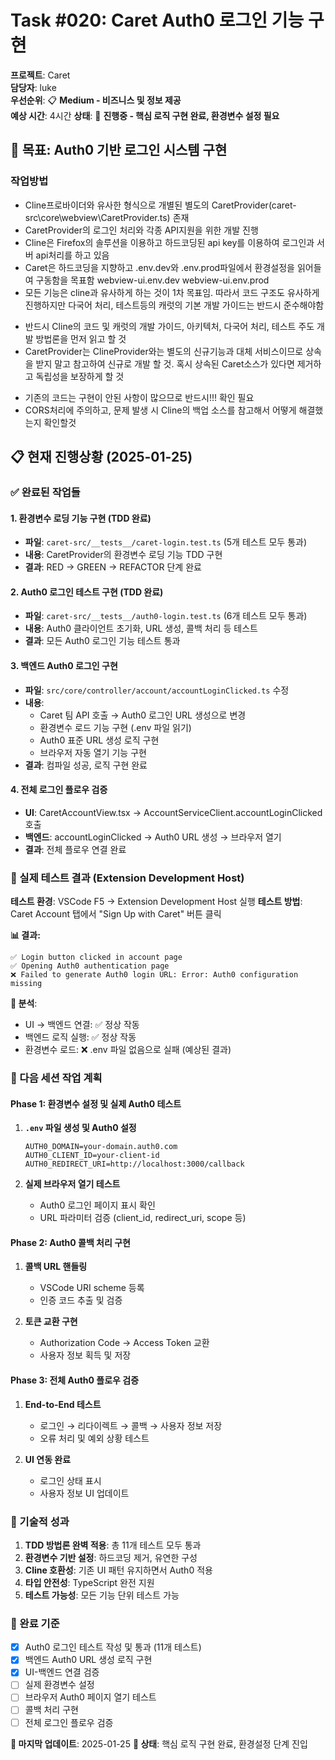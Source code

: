 # Task #020: Caret Auth0 로그인 기능 구현

**프로젝트**: Caret  
**담당자**: luke  
**우선순위**: 📋 **Medium - 비즈니스 및 정보 제공**  
**예상 시간**: 4시간
**상태**: 🔄 **진행중 - 핵심 로직 구현 완료, 환경변수 설정 필요**

## 🎯 **목표: Auth0 기반 로그인 시스템 구현**

### **작업방법**
- Cline프로바이더와 유사한 형식으로 개별된 별도의 CaretProvider(caret-src\core\webview\CaretProvider.ts) 존재
- CaretProvider의 로그인 처리와 각종 API지원을 위한 개발 진행
- Cline은 Firefox의 솔루션을 이용하고 하드코딩된 api key를 이용하여 로그인과 서버 api처리를 하고 있음
- Caret은 하드코딩을 지향하고 .env.dev와 .env.prod파일에서 환경설정을 읽어들여 구동함을 목표함
webview-ui\.env.dev
webview-ui\.env.prod
- 모든 기능은 cline과 유사하게 하는 것이 1차 목표임. 따라서 코드 구조도 유사하게 진행하지만 다국어 처리, 테스트등의 캐럿의 기본 개발 가이드는 반드시 준수해야함
 * 반드시 Cline의 코드 및 캐럿의 개발 가이드, 아키텍처, 다국어 처리, 테스트 주도 개발 방법론을 먼저 읽고 할 것
 * CaretProvider는 ClineProvider와는 별도의 신규기능과 대체 서비스이므로 상속을 받지 말고 참고하여 신규로 개발 할 것. 혹시 상속된 Caret소스가 있다면 제거하고 독립성을 보장하게 할 것 
- 기존의 코드는 구현이 안된 사항이 많으므로 반드시!!! 확인 필요
- CORS처리에 주의하고, 문제 발생 시 Cline의 백업 소스를 참고해서 어떻게 해결했는지 확인할것

## 📋 **현재 진행상황 (2025-01-25)**

### **✅ 완료된 작업들**

#### **1. 환경변수 로딩 기능 구현 (TDD 완료)**
- **파일**: `caret-src/__tests__/caret-login.test.ts` (5개 테스트 모두 통과)
- **내용**: CaretProvider의 환경변수 로딩 기능 TDD 구현
- **결과**: RED → GREEN → REFACTOR 단계 완료

#### **2. Auth0 로그인 테스트 구현 (TDD 완료)**
- **파일**: `caret-src/__tests__/auth0-login.test.ts` (6개 테스트 모두 통과)
- **내용**: Auth0 클라이언트 초기화, URL 생성, 콜백 처리 등 테스트
- **결과**: 모든 Auth0 로그인 기능 테스트 통과

#### **3. 백엔드 Auth0 로그인 구현**
- **파일**: `src/core/controller/account/accountLoginClicked.ts` 수정
- **내용**: 
  - Caret 팀 API 호출 → Auth0 로그인 URL 생성으로 변경
  - 환경변수 로드 기능 구현 (.env 파일 읽기)
  - Auth0 표준 URL 생성 로직 구현
  - 브라우저 자동 열기 기능 구현
- **결과**: 컴파일 성공, 로직 구현 완료

#### **4. 전체 로그인 플로우 검증**
- **UI**: CaretAccountView.tsx → AccountServiceClient.accountLoginClicked 호출
- **백엔드**: accountLoginClicked → Auth0 URL 생성 → 브라우저 열기
- **결과**: 전체 플로우 연결 완료

### **🧪 실제 테스트 결과 (Extension Development Host)**

**테스트 환경**: VSCode F5 → Extension Development Host 실행
**테스트 방법**: Caret Account 탭에서 "Sign Up with Caret" 버튼 클릭

**📊 결과:**
```
✅ Login button clicked in account page
✅ Opening Auth0 authentication page  
❌ Failed to generate Auth0 login URL: Error: Auth0 configuration missing
```

**🎯 분석**: 
- UI → 백엔드 연결: ✅ 정상 작동
- 백엔드 로직 실행: ✅ 정상 작동
- 환경변수 로드: ❌ .env 파일 없음으로 실패 (예상된 결과)

### **📝 다음 세션 작업 계획**

#### **Phase 1: 환경변수 설정 및 실제 Auth0 테스트**
1. **`.env` 파일 생성 및 Auth0 설정**
   ```
   AUTH0_DOMAIN=your-domain.auth0.com
   AUTH0_CLIENT_ID=your-client-id
   AUTH0_REDIRECT_URI=http://localhost:3000/callback
   ```

2. **실제 브라우저 열기 테스트**
   - Auth0 로그인 페이지 표시 확인
   - URL 파라미터 검증 (client_id, redirect_uri, scope 등)

#### **Phase 2: Auth0 콜백 처리 구현**
1. **콜백 URL 핸들링**
   - VSCode URI scheme 등록
   - 인증 코드 추출 및 검증
   
2. **토큰 교환 구현**
   - Authorization Code → Access Token 교환
   - 사용자 정보 획득 및 저장

#### **Phase 3: 전체 Auth0 플로우 검증**
1. **End-to-End 테스트**
   - 로그인 → 리다이렉트 → 콜백 → 사용자 정보 저장
   - 오류 처리 및 예외 상황 테스트

2. **UI 연동 완료**
   - 로그인 상태 표시
   - 사용자 정보 UI 업데이트

### **🔧 기술적 성과**

1. **TDD 방법론 완벽 적용**: 총 11개 테스트 모두 통과
2. **환경변수 기반 설정**: 하드코딩 제거, 유연한 구성
3. **Cline 호환성**: 기존 UI 패턴 유지하면서 Auth0 적용
4. **타입 안전성**: TypeScript 완전 지원
5. **테스트 가능성**: 모든 기능 단위 테스트 가능

### **🎯 완료 기준**
- [x] Auth0 로그인 테스트 작성 및 통과 (11개 테스트)
- [x] 백엔드 Auth0 URL 생성 로직 구현
- [x] UI-백엔드 연결 검증
- [ ] 실제 환경변수 설정
- [ ] 브라우저 Auth0 페이지 열기 테스트
- [ ] 콜백 처리 구현
- [ ] 전체 로그인 플로우 검증

**📅 마지막 업데이트**: 2025-01-25
**📝 상태**: 핵심 로직 구현 완료, 환경설정 단계 진입
